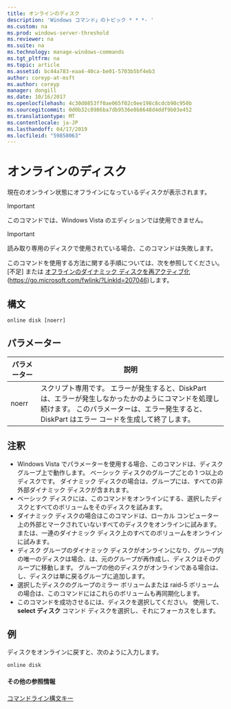 ```yaml
---
title: オンラインのディスク
description: 'Windows コマンド」のトピック * * *- '
ms.custom: na
ms.prod: windows-server-threshold
ms.reviewer: na
ms.suite: na
ms.technology: manage-windows-commands
ms.tgt_pltfrm: na
ms.topic: article
ms.assetid: bc44a783-eaa4-40ca-be01-5703b5bf4eb3
author: coreyp-at-msft
ms.author: coreyp
manager: dongill
ms.date: 10/16/2017
ms.openlocfilehash: 4c30d0853ff0ae065f02c0ee198c8cdcb90c950b
ms.sourcegitcommit: 0d0b32c8986ba7db9536e0b8648d4ddf9b03e452
ms.translationtype: MT
ms.contentlocale: ja-JP
ms.lasthandoff: 04/17/2019
ms.locfileid: "59858063"
---
```

# <a name="online-disk"></a>オンラインのディスク



現在のオンライン状態にオフラインになっているディスクが表示されます。

> [!IMPORTANT]
> このコマンドでは、Windows Vista のエディションでは使用できません。

> [!IMPORTANT]
> 読み取り専用のディスクで使用されている場合、このコマンドは失敗します。

このコマンドを使用する方法に関する手順については、次を参照してください。[不足] または [オフラインのダイナミック ディスクを再アクティブ化](https://go.microsoft.com/fwlink/?LinkId=207046)(https://go.microsoft.com/fwlink/?LinkId=207046)します。

## <a name="syntax"></a>構文

```
online disk [noerr]
```

## <a name="parameters"></a>パラメーター

|パラメーター|説明|
|---------|-----------|
|noerr|スクリプト専用です。 エラーが発生すると、DiskPart は、エラーが発生しなかったかのようにコマンドを処理し続けます。 このパラメーターは、エラー発生すると、DiskPart はエラー コードを生成して終了します。|

## <a name="remarks"></a>注釈

-   Windows Vista でパラメーターを使用する場合、このコマンドは、ディスク グループ上で動作します。 ベーシック ディスクのグループごとの 1 つ以上のディスクです。 ダイナミック ディスクの場合は、グループには、すべての非外部ダイナミック ディスクが含まれます。
-   ベーシック ディスクには、このコマンドをオンラインにする、選択したディスクとすべてのボリュームをそのディスクを試みます。
-   ダイナミック ディスクの場合はこのコマンドは、ローカル コンピューター上の外部とマークされていないすべてのディスクをオンラインに試みます。 または、一連のダイナミック ディスク上のすべてのボリュームをオンラインに試みます。
-   ディスク グループのダイナミック ディスクがオンラインになり、グループ内の唯一のディスクは場合、は、元のグループが再作成し、ディスクはそのグループに移動します。 グループの他のディスクがオンラインである場合は、し、ディスクは単に戻るグループに追加します。
-   選択したディスクのグループのミラー ボリュームまたは raid-5 ボリュームの場合は、このコマンドにはこれらのボリュームも再同期化します。
-   このコマンドを成功させるには、ディスクを選択してください。 使用して、 **select ディスク** コマンド ディスクを選択し、それにフォーカスをします。

## <a name="BKMK_examples"></a>例

ディスクをオンラインに戻すと、次のように入力します。
```
online disk
```

#### <a name="additional-references"></a>その他の参照情報

[コマンドライン構文キー](command-line-syntax-key.md)

